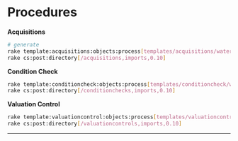 Procedures
==========

**Acquisitions**

```bash
# generate
rake template:acquisitions:objects:process[templates/acquisitions/watermill-acq.csv]
rake cs:post:directory[/acquisitions,imports,0.10]
```

**Condition Check**

```bash
rake template:conditioncheck:objects:process[templates/conditioncheck/watermill-cond.csv]
rake cs:post:directory[/conditionchecks,imports,0.10]
```

**Valuation Control**

```bash
rake template:valuationcontrol:objects:process[templates/valuationcontrol/watermill-val.csv]
rake cs:post:directory[/valuationcontrols,imports,0.10]
```

---